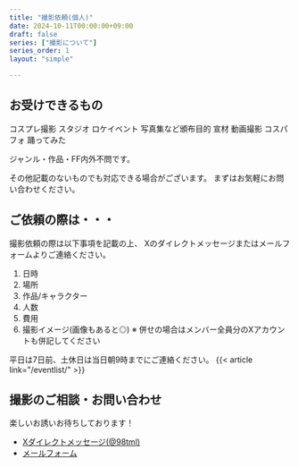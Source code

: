```yaml
---
title: "撮影依頼(個人)"
date: 2024-10-11T00:00:00+09:00
draft: false
series: ["撮影について"]
series_order: 1
layout: "simple"

---
```


## お受けできるもの

<div>
<span class="profile-likes-tag">コスプレ撮影</span>
<span class="profile-likes-tag">スタジオ</span>
<span class="profile-likes-tag">ロケイベント</span>
<span class="profile-likes-tag">写真集など頒布目的</span>
<span class="profile-likes-tag">宣材</span>
<span class="profile-likes-tag">動画撮影</span>
<span class="profile-likes-tag">コスパフォ</span>
<span class="profile-likes-tag">踊ってみた</span>
</div>

ジャンル・作品・FF内外不問です。

その他記載のないものでも対応できる場合がございます。
まずはお気軽にお問い合わせください。


## ご依頼の際は・・・

撮影依頼の際は以下事項を記載の上、
Xのダイレクトメッセージまたはメールフォームよりご連絡ください。

1. 日時
2. 場所
3. 作品/キャラクター
4. 人数
5. 費用
6. 撮影イメージ(画像もあると◎)
※ 併せの場合はメンバー全員分のXアカウントも併記してください

平日は7日前、土休日は当日朝9時までにご連絡ください。
{{< article link="/eventlist/" >}}

## 撮影のご相談・お問い合わせ

楽しいお誘いお待ちしております！

- [Xダイレクトメッセージ(@98tml)](https://x.com/98tml)
- [メールフォーム](https://t98.info/contact/)

<!--
---

{{< alert >}}
以下の画像は分かりづらいので修正中です！参考として残しておりますがご不明な点はご連絡ください！すみません！！
{{< /alert >}}

---


![p2](https://g2.t98.info/pub/svg/c/main/photography-request/p2.svg)

![p3](https://g2.t98.info/pub/svg/c/main/photography-request/p3.svg)

![p4](https://g2.t98.info/pub/svg/c/main/photography-request/p4.svg)

![p5](https://g2.t98.info/pub/svg/c/main/photography-request/p5.svg)

![p6](https://g2.t98.info/pub/svg/c/main/photography-request/p6.svg)


## 交流イベント・大規模イベント等における撮影

* 関東近郊のイベント（千葉・東京）にてお写真を撮らせていただいています
* 撮影させていただいたお写真は、被写体様のTwitterDMにて10日以内にお渡しいたします
  * 万一、データが送られてこない場合はDMにてご連絡お願いいたします
  * なお、DMが送信できない設定とされている場合は、送信できかねる場合がございます
  * ただし、DM以外の連絡手段を名刺等にてご連絡いただいている場合はその限りではございません

## スタジオ・ロケイベントにおける撮影依頼

* 屋外での撮影を得意としています
  * 自然光を活かした撮影を練習しています
  * スタジオなどの室内は経験があまりないので、沢山練習させてください…！

* [＞＞ 今までの作例はこちら](https://x.com/search?q=%4098tml%20filter%3Amedia%20min_retweets%3A2%20-from%3A98tml&src=typed_query&f=image)

* 原則として土日祝でお願いいたします
* 7日以上前にご相談いただけましたら平日も対応できます。
* 自身に関わる参加費・交通費等諸経費は負担します。
* 撮影にあたり、構図等を一緒に考えながら撮影したいと考えております。また、シチュエーションや構図等を事前にすり合わせを行う機会をDMなどで設けさせてください。
* 私自身が存じ上げない作品はぜひ布教してください。
* 車移動が必須な場所は、遠方の場合お受け出来かねる場合がございます。
* 撮影したデータは、速報用として48時間以内に数枚、全データは枚数次第ではありますが、14日～21日前後でお渡しします。
  * 期日の指定がありましたらご相談ください。
* 打ち上げ(アフター)等は、私からお誘いすることはありません。
次回予定につながる機会でもありますので、余裕があれば参加させてくださると幸いです。
その際、速報用の画像もその場でお渡しいたします。(AirDrop)

* 個撮より2～3人の併せのほうが得意です（構図などがお互いの目線で確認できるため）。  
* 大人数（4人以上）の併せは、技量不足につきお受け出来かねる可能性がございます（ご相談は歓迎します）

* 原則イベント等でお会いした方、その知り合い（相互の相互）までとしています
* はじめましての方はご相談ください
* 1対1の個撮における男性の女装は自身の技量不足によりお受け出来かねます

## 機材

* SONY a7 Ⅳ
  * FE 35mm F1.4 GM
  * FE 24-105mm F4 G OSS
  * FE 70-300mm F4.5-5.6 G OSS
* ストロボ TT600 2灯 (もう1灯買い増す予定) + 純正クリップオン 1灯


## 撮影データについて

* 色味調整のみしたJPG形式の画像データをお送りします。リテイクは何度でも行います
* データ送信は原則ギガファイル便を使用します
 * ファイル数が極端に多い場合（個撮など）は、OneDriveも併用します
 * その他指定があれば対応いたします
* お送りしたデータは、加工・掲載等自由にしていただいて構いません
* 掲載の際は、可能であれば@メンションなどのクレジット表記をしていただけると嬉しいです
* 商用利用もOKですが事前にご一報ください

## お問い合わせ

* Twitter DM: https://twitter.com/98tml
* お問い合わせフォーム: https://t98.info/contact/
* メール: contact@t98.info

-->
